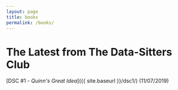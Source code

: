 ```yaml
---
layout: page
title: books
permalink: /books/
---
```


# The Latest from The Data-Sitters Club

[DSC #1 - _Quinn's Great Idea_]({{ site.baseurl }}/dsc1/) (11/07/2019)

